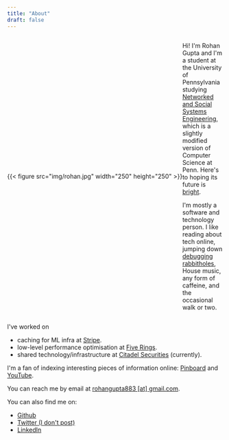```yaml
---
title: "About"
draft: false
---
```


<!--- markdown auto fill mode --->

<div style="display: flex; align-items: center; gap: 0px">
  <div style="flex: 0 300px 300px;"> <!-- Fixed width for the image container -->
    {{< figure src="img/rohan.jpg" width="250" height="250" >}}
    </div>
  <div style="flex: 1;">

Hi! I'm Rohan Gupta and I'm a student at the University of
Pennsylvania studying [Networked and Social Systems
Engineering](https://www.nets.upenn.edu/), which is a slightly modified version of Computer
Science at Penn. Here's to hoping its future is [bright](https://xkcd.com/1413/).

I'm mostly a software and technology person. I like reading about tech online, jumping down
[debugging rabbitholes](http://pennlabs.org/blog/false-promises/), House music,
any form of caffeine, and the occasional walk or two.
  </div>
</div>

I've worked on
- caching for ML infra at [Stripe](https://stripe.com).
- low-level performance optimisation at [Five Rings](https://fiverings.com/).
- shared technology/infrastructure at [Citadel
Securities](https://www.citadelsecurities.com/) (currently).

I'm a fan of indexing interesting pieces of information online:
[Pinboard](https://pinboard.in/u:grohan/) and [YouTube](https://www.youtube.com/playlist?list=PLazCpc92HNpzdZsK-4_AKbn5GoAfjbycq).

You can reach me by email at
[rohangupta883 [at] gmail.com](mailto:rohangupta883@gmail.com).

You can also find me on:

- [Github](https://github.com/rohangpta)
- [Twitter (I don't post)](https://twitter.com/rohangupta_)
- [LinkedIn](https://www.linkedin.com/in/rohan-gupta2/)
